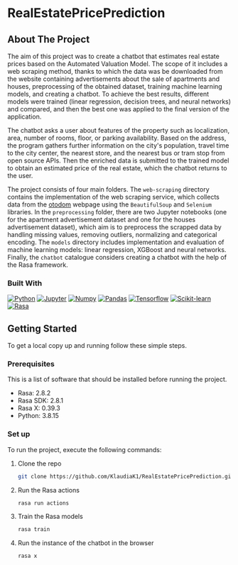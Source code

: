 # RealEstatePricePrediction

<!-- ABOUT THE PROJECT -->
## About The Project

The aim of this project was to create a chatbot that estimates real estate prices based on the Automated Valuation Model. The scope of it includes a web scraping method, thanks to which the data was be downloaded from the website containing advertisements about the sale of apartments and houses, preprocessing of the obtained dataset, training machine learning models, and creating a chatbot. To achieve the best results, different models were trained (linear regression, decision trees, and neural networks) and compared, and then the best one was applied to the final version of the application.

The chatbot asks a user about features of the property such as localization, area, number of rooms, floor, or parking availability. Based on the address, the program gathers further information on the city's population, travel time to the city center, the nearest store, and the nearest bus or tram stop from open source APIs. Then the enriched data is submitted to the trained model to obtain an estimated price of the real estate, which the chatbot returns to the user.

The project consists of four main folders. The `web-scraping` directory contains the implementation of the web scraping service, which collects data from the [otodom][otodom-url] webpage using the `BeautifulSoup` and `Selenium` libraries. In the `preprocessing` folder, there are two Jupyter notebooks (one for the apartment advertisement dataset and one for the houses advertisement dataset), which aim is to preprocess the scrapped data by handling missing values, removing outliers, normalizing and categorical encoding. The `models` directory includes implementation and evaluation of machine learning models: linear regression, XGBoost and neural networks. Finally, the `chatbot` catalogue considers creating a chatbot with the help of the Rasa framework.

### Built With

[![Python][Python]][Python-url]
[![Jupyter][Jupyter]][Jupyter-url]
[![Numpy][Numpy]][Numpy-url]
[![Pandas][Pandas]][Pandas-url]
[![Tensorflow][Tensorflow]][Tensorflow-url]
[![Scikit-learn][Scikit-learn]][Scikit-learn-url]
[![Rasa][Rasa]][Rasa-url]

<!-- MARKDOWN LINKS & IMAGES -->
<!-- https://www.markdownguide.org/basic-syntax/#reference-style-links -->
[Python]: https://img.shields.io/badge/python-3670A0?style=for-the-badge&logo=python&logoColor=ffdd54
[Python-url]: https://www.python.org/
[Jupyter]: https://img.shields.io/badge/jupyter-%23FA0F00.svg?style=for-the-badge&logo=jupyter&logoColor=white
[Jupyter-url]: https://jupyter.org/
[Numpy]: https://img.shields.io/badge/numpy-%23013243.svg?style=for-the-badge&logo=numpy&logoColor=white
[Numpy-url]: https://numpy.org/
[Pandas]: https://img.shields.io/badge/pandas-%23150458.svg?style=for-the-badge&logo=pandas&logoColor=white
[Pandas-url]: https://pandas.pydata.org/
[Tensorflow]: https://img.shields.io/badge/TensorFlow-%23FF6F00.svg?style=for-the-badge&logo=TensorFlow&logoColor=white
[Tensorflow-url]: https://www.tensorflow.org/
[Scikit-learn]: https://img.shields.io/badge/scikit--learn-%23F7931E.svg?style=for-the-badge&logo=scikit-learn&logoColor=white
[Scikit-learn-url]: https://scikit-learn.org/
[Rasa]: https://img.shields.io/badge/rasa-7D4698?style=for-the-badge&logo=rasa&logoColor=white
[Rasa-url]: https://rasa.com/
[otodom-url]: https://otodom.pl/

<!-- GETTING STARTED -->
## Getting Started

To get a local copy up and running follow these simple steps.

### Prerequisites

This is a list of software that should be installed before running the project.
* Rasa: 2.8.2
* Rasa SDK: 2.8.1
* Rasa X: 0.39.3
* Python: 3.8.15

### Set up

To run the project, execute the following commands:

1. Clone the repo
   ```sh
   git clone https://github.com/KlaudiaK1/RealEstatePricePrediction.git
   ```
2. Run the Rasa actions
   ```sh
   rasa run actions
   ```
4. Train the Rasa models
   ```sh
   rasa train
   ```
3. Run the instance of the chatbot in the browser
   ```sh
   rasa x
   ```
